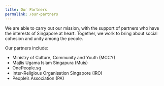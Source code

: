```yaml
---
title: Our Partners
permalink: /our-partners
---
```

We are able to carry out our mission, with the support of partners who have the interests of Singapore at heart. Together, we work to bring about social cohesion and unity among the people.

Our partners include:
* Ministry of Culture, Community and Youth (MCCY)
* Majlis Ugama Islam Singapura (Muis)
* OnePeople.sg
* Inter-Religious Organisation Singapore (IRO)
* People’s Association (PA)